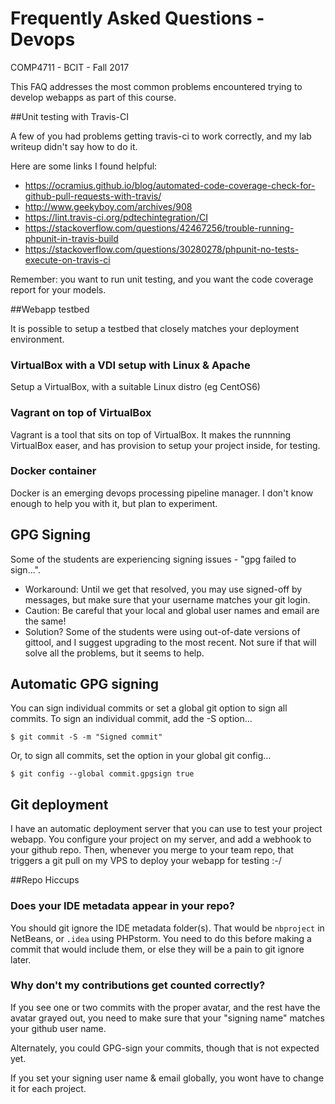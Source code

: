 # Frequently Asked Questions - Devops
COMP4711 - BCIT - Fall 2017

This FAQ addresses the most common problems encountered
trying to develop webapps as part of this course.

##Unit testing with Travis-CI

A few of you had problems getting travis-ci to work correctly,
and my lab writeup didn't say how to do it.

Here are some links I found helpful:
- https://ocramius.github.io/blog/automated-code-coverage-check-for-github-pull-requests-with-travis/
- http://www.geekyboy.com/archives/908
- https://lint.travis-ci.org/pdtechintegration/CI
- https://stackoverflow.com/questions/42467256/trouble-running-phpunit-in-travis-build
- https://stackoverflow.com/questions/30280278/phpunit-no-tests-execute-on-travis-ci

Remember: you want to run unit testing, and you want the code coverage
report for your models.

##Webapp testbed

It is possible to setup a testbed that closely matches
your deployment environment.

### VirtualBox with a VDI setup with Linux & Apache

Setup a VirtualBox, with a suitable Linux distro (eg CentOS6)

### Vagrant on top of VirtualBox

Vagrant is a tool that sits on top of VirtualBox. 
It makes the runnning VirtualBox easer, and has provision to setup your project
inside, for testing.

### Docker container

Docker is an emerging devops processing pipeline manager.
I don't know enough to help you with it, but plan to experiment.

## GPG Signing  

Some of the students are experiencing signing issues - "gpg failed to sign...".  
- Workaround: Until we get that resolved, you may use signed-off by messages, but make sure that 
your username matches your git login. 
- Caution: Be careful that your local and global user 
names and email are the same! 
- Solution? Some of the students were using out-of-date versions of gittool,
and I suggest upgrading to the most recent. Not sure if that will solve
all the problems, but it seems to help.

## Automatic GPG signing

You can sign individual commits or set a global git option to sign all commits. To sign an individual commit, add the -S option…

    $ git commit -S -m "Signed commit"

Or, to sign all commits, set the option in your global git config…

    $ git config --global commit.gpgsign true

## Git deployment

I have an automatic deployment server that you can use to test your project
webapp. You configure your project on my server, and add
a webhook to your github repo.
Then, whenever you merge to your team repo, that triggers a git pull on my VPS
to deploy your webapp for testing :-/

##Repo Hiccups

### Does your IDE metadata appear in your repo?

You should git ignore the IDE metadata folder(s). That would be <code>nbproject</code>
in NetBeans, or <code>.idea</code> using PHPstorm. You need to do this before making
a commit that would include them, or else they will be a pain to git ignore later.

### Why don't my contributions get counted correctly?

If you see one or two commits with the proper avatar, and the rest have the avatar grayed out,
you need to make sure that your "signing name" matches your github user name.

Alternately, you could GPG-sign your commits, though that is not expected yet.

If you set your signing user name & email globally, you wont have to change it for
each project.
